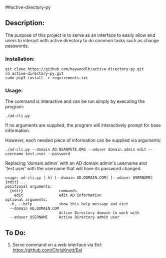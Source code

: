 ##active-directory-py

## Description:

The purpose of this project is to serve as an interface to easily allow end users to interact with active directory to do common tasks such as change passwords.


### Installation:

```
git clone https://github.com/heywoodlh/active-directory-py.git
cd active-directory-py.git
sudo pip3 install -r requirements.txt
```

### Usage: 

The command is interactive and can be run simply by executing the program:

`./ad-cli.py`

If no arguments are supplied, the program will interactively prompt for base information.

However, each needed piece of information can be supplied via arguments:

`./ad-cli.py --domain AD.NSANPETE.ORG --aduser domain.admin edit --username test.user --password`

Replacing 'domain.admin' with an AD domain admin's username and 'test.user' with the username that will have its password changed.

```
usage: ad-cli.py [-h] [--domain AD.DOMAIN.COM] [--aduser USERNAME] {edit} ...
positional arguments:
  {edit}                commands
    edit                edit AD information
optional arguments:
  -h, --help            show this help message and exit
  --domain AD.DOMAIN.COM
                        Active Directory domain to work with
  --aduser USERNAME     Active Directory admin user
```



## To Do:
1. Serve command on a web interface via Eel: https://github.com/ChrisKnott/Eel
